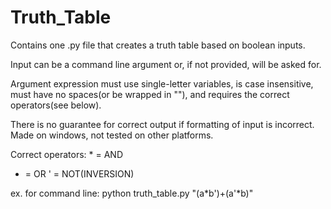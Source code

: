 # Truth_Table
Contains one .py file that creates a truth table based on boolean inputs.

Input can be a command line argument or, if not provided, will be asked for.

Argument expression must use single-letter variables, is case insensitive, must have no spaces(or be wrapped in ""), and requires the correct operators(see below).

There is no guarantee for correct output if formatting of input is incorrect. Made on windows, not tested on other platforms.

Correct operators:
\* = AND 
+ = OR 
' = NOT(INVERSION) 

ex. for command line: python truth_table.py "(a*b')+(a'*b)"

